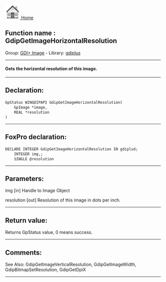 [<img src="../../images/home.png"> Home ](https://github.com/VFPX/Win32API)  

## Function name : GdipGetImageHorizontalResolution
Group: [GDI+ Image](../../functions_group.md#GDIplus_Image)  -  Library: [gdiplus](../../libraries.md#gdiplus)  
***  


#### Gets the horizontal resolution of this image.
***  


## Declaration:
```foxpro  
GpStatus WINGDIPAPI GdipGetImageHorizontalResolution(
	GpImage *image,
	REAL *resolution
)  
```  
***  


## FoxPro declaration:
```foxpro  
DECLARE INTEGER GdipGetImageHorizontalResolution IN gdiplud;
	INTEGER img,;
	SINGLE @resolution  
```  
***  


## Parameters:
img
[in] Handle to Image Object

resolution
[out] Resolution of this image in dots per inch.  
***  


## Return value:
Returns GpStatus value, 0 means success.  
***  


## Comments:
See Also: GdipGetImageVerticalResolution, GdipGetImageWidth, GdipBitmapSetResolution, GdipGetDpiX   
  
***  

